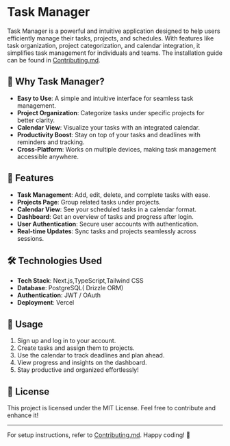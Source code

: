 # Task Manager

Task Manager is a powerful and intuitive application designed to help users efficiently manage their tasks, projects, and schedules. With features like task organization, project categorization, and calendar integration, it simplifies task management for individuals and teams. The installation guide can be found in [Contributing.md](./Contributing.md).

## 🌟 Why Task Manager?

- **Easy to Use**: A simple and intuitive interface for seamless task management.
- **Project Organization**: Categorize tasks under specific projects for better clarity.
- **Calendar View**: Visualize your tasks with an integrated calendar.
- **Productivity Boost**: Stay on top of your tasks and deadlines with reminders and tracking.
- **Cross-Platform**: Works on multiple devices, making task management accessible anywhere.

## 🚀 Features

- **Task Management**: Add, edit, delete, and complete tasks with ease.
- **Projects Page**: Group related tasks under projects.
- **Calendar View**: See your scheduled tasks in a calendar format.
- **Dashboard**: Get an overview of tasks and progress after login.
- **User Authentication**: Secure user accounts with authentication.
- **Real-time Updates**: Sync tasks and projects seamlessly across sessions.

## 🛠️ Technologies Used

- **Tech Stack**: Next.js,TypeScript,Tailwind CSS
- **Database**: PostgreSQL( Drizzle ORM)
- **Authentication**: JWT / OAuth
- **Deployment**: Vercel

## 📌 Usage

1. Sign up and log in to your account.
2. Create tasks and assign them to projects.
3. Use the calendar to track deadlines and plan ahead.
4. View progress and insights on the dashboard.
5. Stay productive and organized effortlessly!

## 📜 License

This project is licensed under the MIT License. Feel free to contribute and enhance it!

---

For setup instructions, refer to [Contributing.md](./Contributing.md). Happy coding! 🚀
